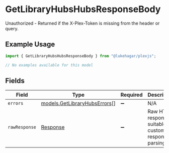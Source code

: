 # GetLibraryHubsHubsResponseBody

Unauthorized - Returned if the X-Plex-Token is missing from the header or query.

## Example Usage

```typescript
import { GetLibraryHubsHubsResponseBody } from "@lukehagar/plexjs";

// No examples available for this model
```

## Fields

| Field                                                                 | Type                                                                  | Required                                                              | Description                                                           |
| --------------------------------------------------------------------- | --------------------------------------------------------------------- | --------------------------------------------------------------------- | --------------------------------------------------------------------- |
| `errors`                                                              | [models.GetLibraryHubsErrors](../models/getlibraryhubserrors.md)[]    | :heavy_minus_sign:                                                    | N/A                                                                   |
| `rawResponse`                                                         | [Response](https://developer.mozilla.org/en-US/docs/Web/API/Response) | :heavy_minus_sign:                                                    | Raw HTTP response; suitable for custom response parsing               |